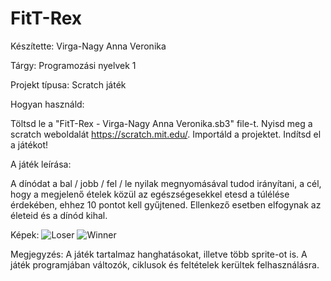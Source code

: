 # FitT-Rex
Készítette: Virga-Nagy Anna Veronika

Tárgy: Programozási nyelvek 1

Projekt típusa: Scratch játék

Hogyan használd:

  Töltsd le a "FitT-Rex - Virga-Nagy Anna Veronika.sb3" file-t. 
  Nyisd meg a scratch weboldalát https://scratch.mit.edu/. 
  Importáld a projektet.
  Indítsd el a játékot!

A játék leírása:

A dínódat a bal / jobb / fel / le nyilak megnyomásával tudod irányítani, a cél, hogy a megjelenő ételek közül az egészségesekkel etesd a túlélése érdekében, ehhez 10 pontot kell gyűjtened. Ellenkező esetben elfogynak az életeid és a dínód kihal. 

Képek:
![Loser](https://github.com/user-attachments/assets/15fcfcc1-0532-46ac-8f5d-6cb6a80657e3)
![Winner](https://github.com/user-attachments/assets/80e744da-e31b-41f0-b420-ec1f0d17df10)

Megjegyzés:
A játék tartalmaz hanghatásokat, illetve több sprite-ot is.
A játék programjában változók, ciklusok és feltételek kerültek felhasználásra.
